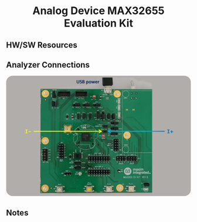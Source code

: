 <h1 align="center">Analog Device MAX32655 Evaluation Kit</h1>

## HW/SW Resources

## Analyzer Connections

<p align="center">
    <img src="images/BOARD-adi-m17-ek.png" alt="Analyzer Connections" width="600">
</p>

## Notes
